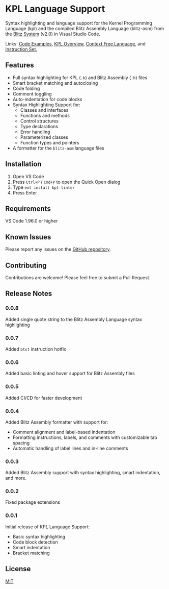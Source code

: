 # KPL Language Support

Syntax highlighting and language support for the Kernel Programming Language
(kpl) and the compiled Blitz Assembly Language (blitz-asm) from the
[Blitz System](https://web.cecs.pdx.edu/~harry/Blitz/) (v2.0) in Visual
Studio Code.

Links:
[Code Examples](https://web.cecs.pdx.edu/~harry/Blitz/OSProject/p2/),
[KPL Overview](https://web.cecs.pdx.edu/~harry/Blitz/BlitzDoc/KPLOverview.pdf),
[Context Free Language](https://web.cecs.pdx.edu/~harry/Blitz/BlitzDoc/Syntax.pdf), and
[Instruction Set](https://web.cecs.pdx.edu/~harry/Blitz/BlitzDoc/InstructionSet.pdf),

## Features

- Full syntax highlighting for KPL (`.k`) and Blitz Assembly (`.h`) files
- Smart bracket matching and autoclosing
- Code folding
- Comment toggling
- Auto-indentation for code blocks
- Syntax Highlighting Support for:
  - Classes and interfaces
  - Functions and methods
  - Control structures
  - Type declarations
  - Error handling
  - Parameterized classes
  - Function types and pointers
- A formatter for the `blitz-asm` language files

## Installation

1. Open VS Code
2. Press `Ctrl+P` / `Cmd+P` to open the Quick Open dialog
3. Type `ext install kpl-linter`
4. Press Enter

## Requirements

VS Code 1.96.0 or higher

## Known Issues

Please report any issues on the [GitHub repository](https://github.com/Cwooper/kpl-linter).

## Contributing

Contributions are welcome! Please feel free to submit a Pull Request.

## Release Notes

### 0.0.8

Added single quote string to the Blitz Assembly Language syntax highlighting

### 0.0.7

Added `btst` instruction hotfix

### 0.0.6

Added basic linting and hover support for Blitz Assembly files

### 0.0.5

Added CI/CD for faster development

### 0.0.4

Added Blitz Assembly formatter with support for:
- Comment alignment and label-based indentation
- Formatting instructions, labels, and comments with customizable tab spacing
- Automatic handling of label lines and in-line comments

### 0.0.3

Added Blitz Assembly support with syntax highlighting, smart indentation, and more.

### 0.0.2

Fixed package extensions

### 0.0.1

Initial release of KPL Language Support:
- Basic syntax highlighting
- Code block detection
- Smart indentation
- Bracket matching

## License

[MIT](LICENSE)
